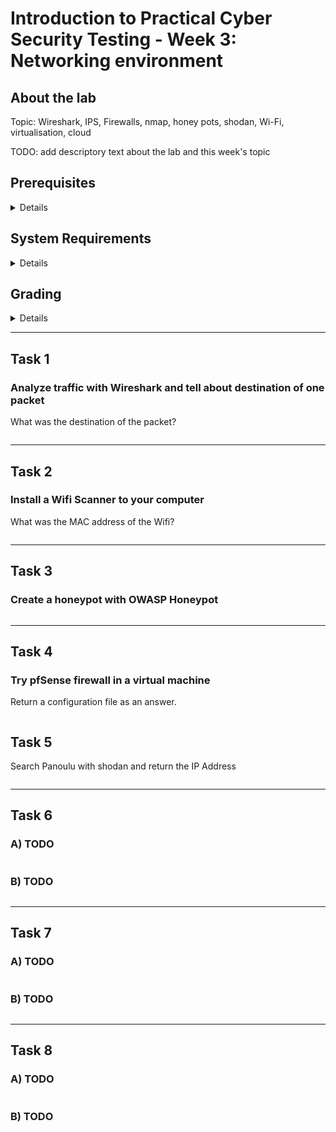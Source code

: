 Introduction to Practical Cyber Security Testing - Week 3: Networking environment
====


## About the lab

Topic: Wireshark, IPS, Firewalls, nmap, honey pots, shodan, Wi-Fi, virtualisation, cloud

TODO: add descriptory text about the lab and this week's topic


## Prerequisites

<details><summary>Details</summary>

* TODO: describe required knowledge to complete this week's tasks

</details>


## System Requirements

<details><summary>Details</summary>

* TODO: what tools or features are required to complete this week's tasks

</details>


## Grading

<details><summary>Details</summary>

This course uses GitHub Classroom with Autograding, meaning that your assignments are automatically graded! To find out your score, check the results of github actions after pushing your answers. No cheating!

Task #|Grade/Level|Description|
-----|:---:|-----------|
Task 1 | 1 | TODO: brief task descriptions and what each grade requires

</details>

---


## Task 1

### Analyze traffic with Wireshark and tell about destination of one packet

What was the destination of the packet?

```

```

---

## Task 2

### Install a Wifi Scanner to your computer

What was the MAC address of the Wifi?

```

```

---

## Task 3

### Create a honeypot with OWASP Honeypot

```

```

---

## Task 4

### Try pfSense firewall in a virtual machine

Return a configuration file as an answer.
```

```


## Task 5

Search Panoulu with shodan and return the IP Address
```

```

---

## Task 6

### A) TODO
```

```

### B) TODO
```

```

---

## Task 7

### A) TODO
```

```

### B) TODO
```

```

---

## Task 8

### A) TODO
```

```

### B) TODO
```

```
